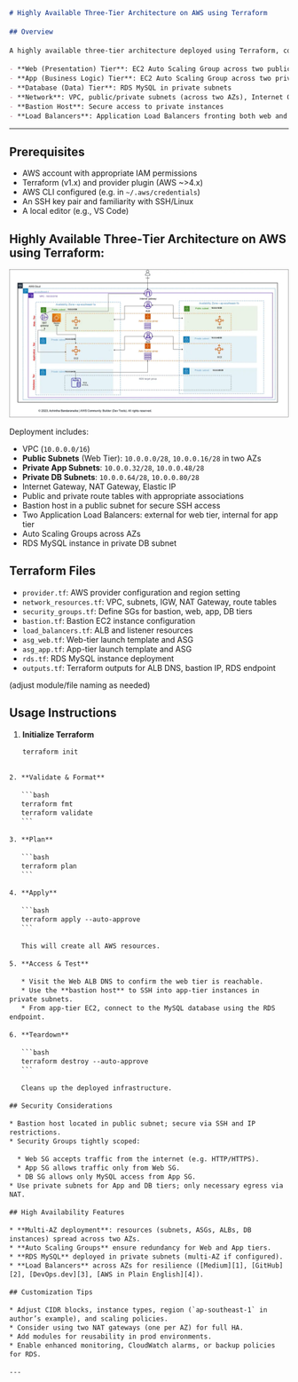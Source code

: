 

```markdown
# Highly Available Three‑Tier Architecture on AWS using Terraform

## Overview

A highly available three‑tier architecture deployed using Terraform, consisting of:

- **Web (Presentation) Tier**: EC2 Auto Scaling Group across two public subnets
- **App (Business Logic) Tier**: EC2 Auto Scaling Group across two private subnets
- **Database (Data) Tier**: RDS MySQL in private subnets
- **Network**: VPC, public/private subnets (across two AZs), Internet Gateway, NAT Gateway, routing tables
- **Bastion Host**: Secure access to private instances
- **Load Balancers**: Application Load Balancers fronting both web and app tiers
```
---
## Prerequisites

- AWS account with appropriate IAM permissions
- Terraform (v1.x) and provider plugin (AWS ~>4.x)
- AWS CLI configured (e.g. in `~/.aws/credentials`)
- An SSH key pair and familiarity with SSH/Linux
- A local editor (e.g., VS Code)

## Highly Available Three‑Tier Architecture on AWS using Terraform:
![Three Tier Architecture](images/architecture.webp)

Deployment includes:

- VPC (`10.0.0.0/16`)
- **Public Subnets** (Web Tier): `10.0.0.0/28`, `10.0.0.16/28` in two AZs
- **Private App Subnets**: `10.0.0.32/28`, `10.0.0.48/28`
- **Private DB Subnets**: `10.0.0.64/28`, `10.0.0.80/28`
- Internet Gateway, NAT Gateway, Elastic IP
- Public and private route tables with appropriate associations
- Bastion host in a public subnet for secure SSH access
- Two Application Load Balancers: external for web tier, internal for app tier
- Auto Scaling Groups across AZs
- RDS MySQL instance in private DB subnet 

## Terraform Files

- `provider.tf`: AWS provider configuration and region setting
- `network_resources.tf`: VPC, subnets, IGW, NAT Gateway, route tables
- `security_groups.tf`: Define SGs for bastion, web, app, DB tiers
- `bastion.tf`: Bastion EC2 instance configuration
- `load_balancers.tf`: ALB and listener resources
- `asg_web.tf`: Web-tier launch template and ASG
- `asg_app.tf`: App-tier launch template and ASG
- `rds.tf`: RDS MySQL instance deployment
- `outputs.tf`: Terraform outputs for ALB DNS, bastion IP, RDS endpoint

(adjust module/file naming as needed)

## Usage Instructions

1. **Initialize Terraform**

   ```bash
   terraform init
````

2. **Validate & Format**

   ```bash
   terraform fmt
   terraform validate
   ```

3. **Plan**

   ```bash
   terraform plan
   ```

4. **Apply**

   ```bash
   terraform apply --auto-approve
   ```

   This will create all AWS resources.

5. **Access & Test**

   * Visit the Web ALB DNS to confirm the web tier is reachable.
   * Use the **bastion host** to SSH into app-tier instances in private subnets.
   * From app-tier EC2, connect to the MySQL database using the RDS endpoint.

6. **Teardown**

   ```bash
   terraform destroy --auto-approve
   ```

   Cleans up the deployed infrastructure.

## Security Considerations

* Bastion host located in public subnet; secure via SSH and IP restrictions.
* Security Groups tightly scoped:

  * Web SG accepts traffic from the internet (e.g. HTTP/HTTPS).
  * App SG allows traffic only from Web SG.
  * DB SG allows only MySQL access from App SG.
* Use private subnets for App and DB tiers; only necessary egress via NAT.

## High Availability Features

* **Multi-AZ deployment**: resources (subnets, ASGs, ALBs, DB instances) spread across two AZs.
* **Auto Scaling Groups** ensure redundancy for Web and App tiers.
* **RDS MySQL** deployed in private subnets (multi-AZ if configured).
* **Load Balancers** across AZs for resilience ([Medium][1], [GitHub][2], [DevOps.dev][3], [AWS in Plain English][4]).

## Customization Tips

* Adjust CIDR blocks, instance types, region (`ap‑southeast‑1` in author’s example), and scaling policies.
* Consider using two NAT gateways (one per AZ) for full HA.
* Add modules for reusability in prod environments.
* Enable enhanced monitoring, CloudWatch alarms, or backup policies for RDS.

---
